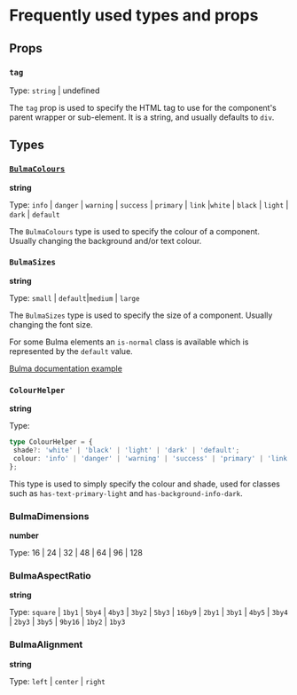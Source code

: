 # Frequently used types and props

## Props

### `tag`

Type: `string` | undefined

The `tag` prop is used to specify the HTML tag to use for the component's parent wrapper or sub-element. It is a string,
and usually defaults to `div`.

## Types

### [`BulmaColours`](https://bulma.io/documentation/helpers/color-helpers/)

**string**

Type: `info` | `danger` | `warning` | `success` | `primary` | `link` |`white` | `black` | `light` | `dark` | `default`

The `BulmaColours` type is used to specify the colour of a component. Usually changing the background and/or text
colour.

### `BulmaSizes`

**string**

Type: `small` |  `default`|`medium` | `large`

The `BulmaSizes` type is used to specify the size of a component. Usually changing the font size.

For some Bulma elements an `is-normal` class is available which is represented by the `default` value.

[Bulma documentation example](https://bulma.io/documentation/components/message/#sizes)

### `ColourHelper`

**string**

Type:

```typescript
type ColourHelper = {
 shade?: 'white' | 'black' | 'light' | 'dark' | 'default';
 colour: 'info' | 'danger' | 'warning' | 'success' | 'primary' | 'link' | 'default';
};
```

This type is used to simply specify the colour and shade, used for classes such as `has-text-primary-light`
and `has-background-info-dark`.

### BulmaDimensions

**number**

Type: 16 | 24 | 32 | 48 | 64 | 96 | 128

[// todo]: # (todo: look for uses is it for more than just image..?)

### BulmaAspectRatio

**string**

Type: `square` | `1by1` | `5by4` | `4by3` | `3by2` | `5by3` | `16by9` | `2by1` | `3by1` | `4by5` | `3by4` | `2by3` | `3by5` | `9by16` | `1by2` | `1by3`

### BulmaAlignment

**string**

Type: `left` | `center` | `right`
